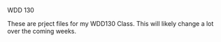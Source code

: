 WDD 130

These are prject files for my WDD130 Class. This will likely change a lot over the coming weeks.